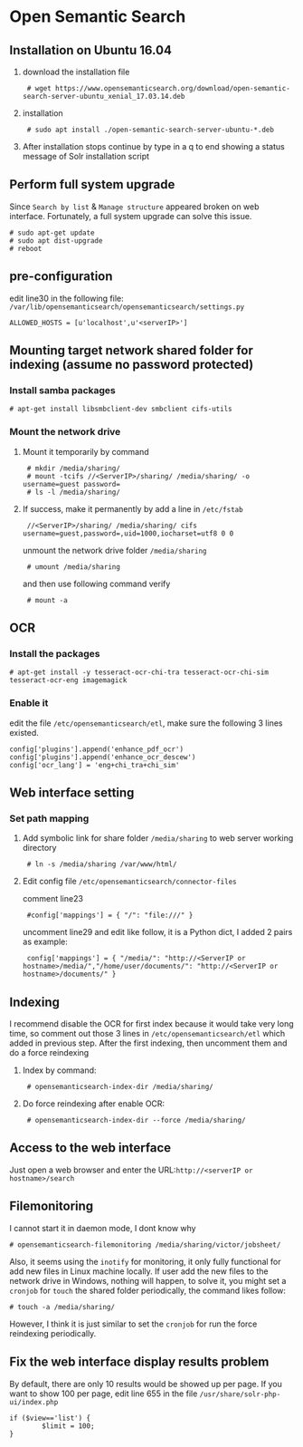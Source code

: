 # Open Semantic Search
## Installation on Ubuntu 16.04
1. download the installation file

        # wget https://www.opensemanticsearch.org/download/open-semantic-search-server-ubuntu_xenial_17.03.14.deb
        
2. installation

        # sudo apt install ./open-semantic-search-server-ubuntu-*.deb
        
3. After installation stops continue by type in a q to end showing a status message of Solr installation script

## Perform full system upgrade
Since ```Search by list``` & ```Manage structure``` appeared broken on web interface. Fortunately, a full system upgrade can solve this issue.

    # sudo apt-get update
    # sudo apt dist-upgrade
    # reboot

## pre-configuration
edit line30 in the following file:
```/var/lib/opensemanticsearch/opensemanticsearch/settings.py```

    ALLOWED_HOSTS = [u'localhost',u'<serverIP>']

## Mounting target network shared folder for indexing (assume no password protected)
### Install samba packages
    # apt-get install libsmbclient-dev smbclient cifs-utils
### Mount the network drive
1. Mount it temporarily by command

        # mkdir /media/sharing/
        # mount -tcifs //<ServerIP>/sharing/ /media/sharing/ -o username=guest password=
        # ls -l /media/sharing/

2. If success, make it permanently by add a line in ```/etc/fstab```

        //<ServerIP>/sharing/ /media/sharing/ cifs username=guest,password=,uid=1000,iocharset=utf8 0 0
    unmount the network drive folder ```/media/sharing```
    
        # umount /media/sharing
    and then use following command verify
    
        # mount -a 

## OCR
### Install the packages
    # apt-get install -y tesseract-ocr-chi-tra tesseract-ocr-chi-sim tesseract-ocr-eng imagemagick 
### Enable it
edit the file ```/etc/opensemanticsearch/etl```, make sure the following 3 lines existed.

    config['plugins'].append('enhance_pdf_ocr')
    config['plugins'].append('enhance_ocr_descew')
    config['ocr_lang'] = 'eng+chi_tra+chi_sim'
    
## Web interface setting
### Set path mapping
1. Add symbolic link for share folder ```/media/sharing``` to web server working directory

        # ln -s /media/sharing /var/www/html/
2. Edit config file ```/etc/opensemanticsearch/connector-files```

    comment line23
    
        #config['mappings'] = { "/": "file:///" }
        
    uncomment line29 and edit like follow, it is a Python dict, I added 2 pairs as example:
    
        config['mappings'] = { "/media/": "http://<ServerIP or hostname>/media/","/home/user/documents/": "http://<ServerIP or hostname>/documents/" }

## Indexing
I recommend disable the OCR for first index because it would take very long time, so comment out those 3 lines in ```/etc/opensemanticsearch/etl``` which added in previous step. After the first indexing, then uncomment them and do a force reindexing

1. Index by command:

        # opensemanticsearch-index-dir /media/sharing/
        
2. Do force reindexing after enable OCR:

        # opensemanticsearch-index-dir --force /media/sharing/

## Access to the web interface 
Just open a web browser and enter the URL:```http://<serverIP or hostname>/search```


## Filemonitoring
I cannot start it in daemon mode, I dont know why

    # opensemanticsearch-filemonitoring /media/sharing/victor/jobsheet/

Also, it seems using the ```inotify``` for monitoring, it only fully functional for add new files in Linux machine locally. If user add the new files to the network drive in Windows, nothing will happen, to solve it, you might set a ```cronjob``` for ```touch``` the shared folder periodically, the command likes follow:

    # touch -a /media/sharing/
    
However, I think it is just similar to set the ```cronjob``` for run the force reindexing periodically.

## Fix the web interface display results problem
By default, there are only 10 results would be showed up per page. If you want to show 100 per page, edit line 655 in the file ```/usr/share/solr-php-ui/index.php```

    if ($view=='list') {
            $limit = 100;
    }

